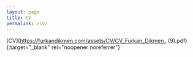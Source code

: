```yaml
---
layout: page
title: CV
permalink: /cv/
---
```


[CV](https://furkandikmen.com/assets/CV/CV_Furkan_Dikmen_ (9).pdf){:target="_blank" rel="noopener noreferrer"}

